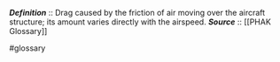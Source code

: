 ***Definition***    :: Drag caused by the friction of air moving over the aircraft structure; its amount varies directly with the airspeed.
***Source***         :: [[PHAK Glossary]]

#glossary